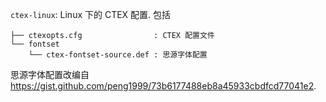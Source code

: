 `ctex-linux`: Linux 下的 CTEX 配置. 包括

```
├── ctexopts.cfg                : CTEX 配置文件
└── fontset
    └── ctex-fontset-source.def : 思源字体配置
```

思源字体配置改编自 <https://gist.github.com/peng1999/73b6177488eb8a45933cbdfcd77041e2>.
